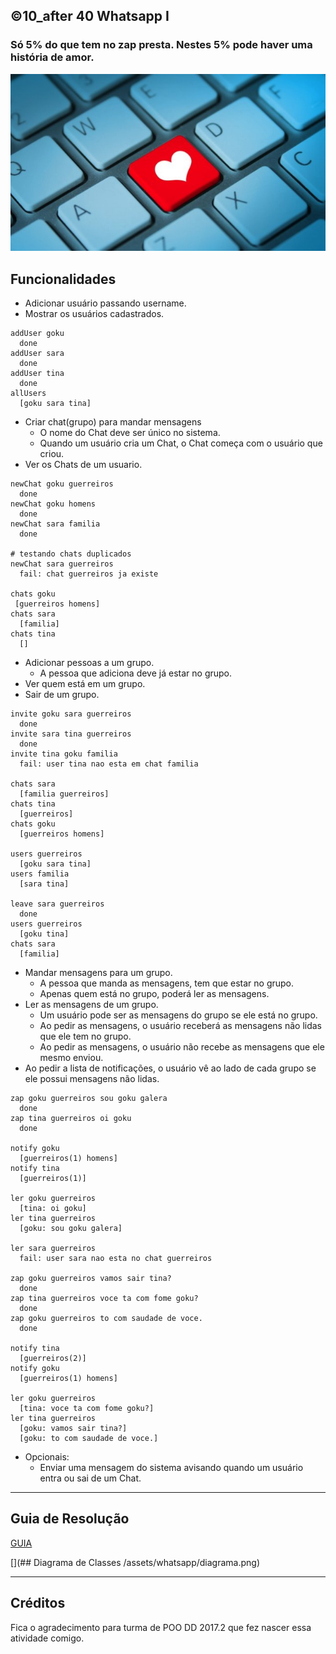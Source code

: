 ## ©10_after 40 Whatsapp I
### Só 5% do que tem no zap presta. Nestes 5% pode haver uma história de amor.
![](figura.jpg)

## Funcionalidades

- Adicionar usuário passando username.
- Mostrar os usuários cadastrados.

```
addUser goku
  done
addUser sara
  done
addUser tina
  done
allUsers
  [goku sara tina]
```

- Criar chat(grupo) para mandar mensagens
    - O nome do Chat deve ser único no sistema.
    - Quando um usuário cria um Chat, o Chat começa com o usuário que criou.
- Ver os Chats de um usuario.

```
newChat goku guerreiros
  done
newChat goku homens
  done
newChat sara familia
  done

# testando chats duplicados
newChat sara guerreiros
  fail: chat guerreiros ja existe

chats goku
 [guerreiros homens]
chats sara
  [familia]
chats tina
  []
```

- Adicionar pessoas a um grupo.
    - A pessoa que adiciona deve já estar no grupo.
- Ver quem está em um grupo.
- Sair de um grupo.

```
invite goku sara guerreiros
  done
invite sara tina guerreiros
  done
invite tina goku familia
  fail: user tina nao esta em chat familia

chats sara
  [familia guerreiros]
chats tina
  [guerreiros]
chats goku
  [guerreiros homens]

users guerreiros
  [goku sara tina]
users familia
  [sara tina]

leave sara guerreiros
  done
users guerreiros
  [goku tina]
chats sara
  [familia]
```

- Mandar mensagens para um grupo.
    - A pessoa que manda as mensagens, tem que estar no grupo.
    - Apenas quem está no grupo, poderá ler as mensagens.
- Ler as mensagens de um grupo.    
    - Um usuário pode ser as mensagens do grupo se ele está no grupo.
    - Ao pedir as mensagens, o usuário receberá as mensagens não lidas que ele tem no grupo.
    - Ao pedir as mensagens, o usuário não recebe as mensagens que ele mesmo enviou.
- Ao pedir a lista de notificações, o usuário vê ao lado de cada grupo se ele possui mensagens não lidas.

```
zap goku guerreiros sou goku galera
  done
zap tina guerreiros oi goku
  done

notify goku
  [guerreiros(1) homens]
notify tina
  [guerreiros(1)]

ler goku guerreiros
  [tina: oi goku]
ler tina guerreiros
  [goku: sou goku galera]

ler sara guerreiros
  fail: user sara nao esta no chat guerreiros

zap goku guerreiros vamos sair tina?
  done
zap tina guerreiros voce ta com fome goku?
  done
zap goku guerreiros to com saudade de voce.
  done

notify tina
  [guerreiros(2)]
notify goku
  [guerreiros(1) homens]

ler goku guerreiros
  [tina: voce ta com fome goku?]
ler tina guerreiros
  [goku: vamos sair tina?]
  [goku: to com saudade de voce.]
```

- Opcionais:
    - Enviar uma mensagem do sistema avisando quando um usuário entra ou sai de um Chat.

---

## Guia de Resolução
[GUIA](/assets/whatsapp/guide)

[](## Diagrama de Classes /assets/whatsapp/diagrama.png)

---
## Créditos

Fica o agradecimento para turma de POO DD 2017.2 que fez nascer essa atividade comigo.

